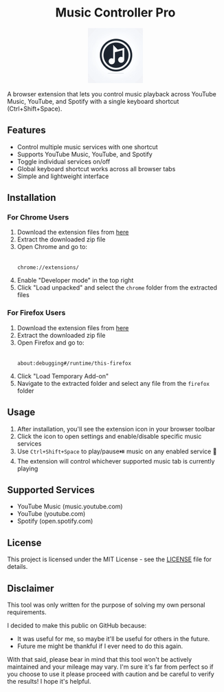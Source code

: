    <h1 align="center">Music Controller Pro</h1>

<p align="center">
  <img src="icon.png" width="128" height="128" alt="Music Controller Pro Icon">
</p>

A browser extension that lets you control music playback across YouTube Music, YouTube, and Spotify with a single keyboard shortcut (Ctrl+Shift+Space).

## Features

- Control multiple music services with one shortcut
- Supports YouTube Music, YouTube, and Spotify
- Toggle individual services on/off
- Global keyboard shortcut works across all browser tabs
- Simple and lightweight interface

## Installation

### For Chrome Users
1. Download the extension files from [here](https://github.com/Underemployed/music-controller-extension/archive/refs/heads/main.zip)
2. Extract the downloaded zip file
3. Open Chrome and go to:
   <br>
   <br>
   ```
   chrome://extensions/
   ```
4. Enable "Developer mode" in the top right
5. Click "Load unpacked" and select the `chrome` folder from the extracted files

### For Firefox Users
1. Download the extension files from [here](https://github.com/Underemployed/music-controller-extension/archive/refs/heads/main.zip)
2. Extract the downloaded zip file
3. Open Firefox and go to:
   <br>
   <br>
   ```
   about:debugging#/runtime/this-firefox
   ```
4. Click "Load Temporary Add-on"
5. Navigate to the extracted folder and select any file from the `firefox` folder

## Usage

1. After installation, you'll see the extension icon in your browser toolbar
2. Click the icon to open settings and enable/disable specific music services
3. Use `Ctrl+Shift+Space` to play/pause⏯️ music on any enabled service 🎵
4. The extension will control whichever supported music tab is currently playing

## Supported Services

- YouTube Music (music.youtube.com)
- YouTube (youtube.com)
- Spotify (open.spotify.com)


## License

This project is licensed under the MIT License - see the [LICENSE](https://github.com/Underemployed/music-controller-extension/blob/main/LICENSE) file for details.


## Disclaimer

This tool was only written for the purpose of solving my own personal requirements.

I decided to make this public on GitHub because:

- It was useful for me, so maybe it'll be useful for others in the future.
- Future me might be thankful if I ever need to do this again.

With that said, please bear in mind that this tool won't be actively maintained and your mileage may vary. I'm sure it's far from perfect so if you choose to use it please proceed with caution and be careful to verify the results! I hope it's helpful.
